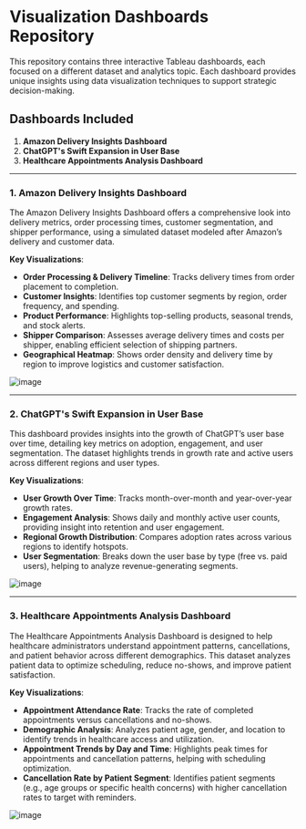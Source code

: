 # Visualization Dashboards Repository

This repository contains three interactive Tableau dashboards, each focused on a different dataset and analytics topic. Each dashboard provides unique insights using data visualization techniques to support strategic decision-making.

## Dashboards Included

1. **Amazon Delivery Insights Dashboard**
2. **ChatGPT's Swift Expansion in User Base**
3. **Healthcare Appointments Analysis Dashboard**

---

### 1. Amazon Delivery Insights Dashboard

The Amazon Delivery Insights Dashboard offers a comprehensive look into delivery metrics, order processing times, customer segmentation, and shipper performance, using a simulated dataset modeled after Amazon’s delivery and customer data.

**Key Visualizations**:
- **Order Processing & Delivery Timeline**: Tracks delivery times from order placement to completion.
- **Customer Insights**: Identifies top customer segments by region, order frequency, and spending.
- **Product Performance**: Highlights top-selling products, seasonal trends, and stock alerts.
- **Shipper Comparison**: Assesses average delivery times and costs per shipper, enabling efficient selection of shipping partners.
- **Geographical Heatmap**: Shows order density and delivery time by region to improve logistics and customer satisfaction.

![image](https://github.com/user-attachments/assets/e2e6196d-11be-4d11-b04e-ce2bc310bb4c)


---

### 2. ChatGPT's Swift Expansion in User Base

This dashboard provides insights into the growth of ChatGPT’s user base over time, detailing key metrics on adoption, engagement, and user segmentation. The dataset highlights trends in growth rate and active users across different regions and user types.

**Key Visualizations**:
- **User Growth Over Time**: Tracks month-over-month and year-over-year growth rates.
- **Engagement Analysis**: Shows daily and monthly active user counts, providing insight into retention and user engagement.
- **Regional Growth Distribution**: Compares adoption rates across various regions to identify hotspots.
- **User Segmentation**: Breaks down the user base by type (free vs. paid users), helping to analyze revenue-generating segments.

![image](https://github.com/user-attachments/assets/47a65c7b-bec9-482a-9766-56acc930b56e)


---

### 3. Healthcare Appointments Analysis Dashboard

The Healthcare Appointments Analysis Dashboard is designed to help healthcare administrators understand appointment patterns, cancellations, and patient behavior across different demographics. This dataset analyzes patient data to optimize scheduling, reduce no-shows, and improve patient satisfaction.

**Key Visualizations**:
- **Appointment Attendance Rate**: Tracks the rate of completed appointments versus cancellations and no-shows.
- **Demographic Analysis**: Analyzes patient age, gender, and location to identify trends in healthcare access and utilization.
- **Appointment Trends by Day and Time**: Highlights peak times for appointments and cancellation patterns, helping with scheduling optimization.
- **Cancellation Rate by Patient Segment**: Identifies patient segments (e.g., age groups or specific health concerns) with higher cancellation rates to target with reminders.

![image](https://github.com/user-attachments/assets/9262a855-48d8-41a3-bd58-3b50e19c8608)



